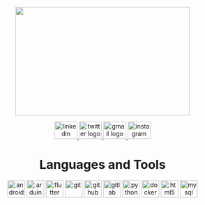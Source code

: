 <p align="center">
<img style="display: block; margin: 0 auto"  src ="https://github.com/blackpandaapkm/blackpandaapkm/assets/97750732/826334a5-d3cf-465e-9de3-ba44b49f55d9" width="400" height="250"/>
</p>
<!-- <p align="center">
![](https://github-readme-stats.vercel.app/api/top-langs/?username=BLACK-PANDA&theme=gotham&hide_border=false&include_all_commits=false&count_private=false&layout=compact)
</p> -->

<div align="center">
  <a href="https://www.linkedin.com/in/anupam-kumar-biswas-a6822910b" target="_blank">
    <img src="https://raw.githubusercontent.com/maurodesouza/profile-readme-generator/master/src/assets/icons/social/linkedin/default.svg" width="52" height="40" alt="linkedin logo"  />
  </a>
  <a href="https://twitter.com/BlackoIoPanda" target="_blank">
    <img src="https://raw.githubusercontent.com/maurodesouza/profile-readme-generator/master/src/assets/icons/social/twitter/default.svg" width="52" height="40" alt="twitter logo"  />
  </a>
  <a href="https://mail.google.com/mail/?view=cm&fs=1&to=blackooioopanda@gmail.com" target="_blank">
    <img src="https://raw.githubusercontent.com/maurodesouza/profile-readme-generator/master/src/assets/icons/social/gmail/default.svg" width="52" height="40" alt="gmail logo"  />
  </a>
  <a href="https://www.instagram.com/blackpandaooioo/?hl=en" target="_blank">
    <img src="https://raw.githubusercontent.com/maurodesouza/profile-readme-generator/master/src/assets/icons/social/instagram/default.svg" width="52" height="40" alt="instagram logo"  />
  </a>
</div>


<h1 align="center"> Languages and Tools</h1>
<p align="center"padding-top:5px;">
<img src="https://cdn.jsdelivr.net/gh/devicons/devicon/icons/androidstudio/androidstudio-original.svg" alt="android" width="40" height="40"/>
<img src="https://cdn.jsdelivr.net/gh/devicons/devicon/icons/arduino/arduino-original.svg" alt="arduino" width="40" height="40" />
<img src="https://cdn.jsdelivr.net/gh/devicons/devicon/icons/flutter/flutter-original.svg" alt="flutter" width="40" height="40"/>
<img src="https://cdn.jsdelivr.net/gh/devicons/devicon/icons/git/git-original-wordmark.svg" alt="git" width="40" height="40" />
<img src="https://cdn.jsdelivr.net/gh/devicons/devicon/icons/github/github-original-wordmark.svg" alt="github" width="40" height="40" />
<img src="https://cdn.jsdelivr.net/gh/devicons/devicon/icons/gitlab/gitlab-original-wordmark.svg" alt="gitlab" width="40" height="40" />
<img src="https://cdn.jsdelivr.net/gh/devicons/devicon/icons/python/python-original.svg"alt="python" width="40" height="40"/>
<img src="https://cdn.jsdelivr.net/gh/devicons/devicon/icons/dart/dart-plain-wordmark.svg" alt="docker" width="40" height="40"/>
<img src="https://cdn.jsdelivr.net/gh/devicons/devicon/icons/html5/html5-original-wordmark.svg" alt="html5" width="40" height="40" />
<img src="https://cdn.jsdelivr.net/gh/devicons/devicon/icons/mysql/mysql-original-wordmark.svg" alt="mysql" width="40" height="40" />
</p>


          
       
          
